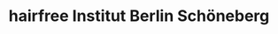 ---
title: "hairfree Institut Berlin Schöneberg"
url: /berlin/hairfree-institut-berlin-schoeneberg/
shop: Kosmetik
---